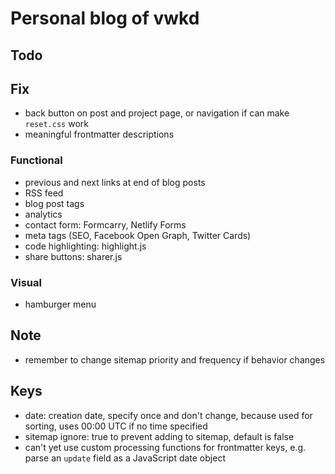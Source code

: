 # Personal blog of vwkd



## Todo

## Fix

- back button on post and project page, or navigation if can make `reset.css` work
- meaningful frontmatter descriptions

### Functional

- previous and next links at end of blog posts
- RSS feed
- blog post tags
- analytics
- contact form: Formcarry, Netlify Forms
- meta tags (SEO, Facebook Open Graph, Twitter Cards)
- code highlighting: highlight.js
- share buttons: sharer.js

### Visual

- hamburger menu



## Note

- remember to change sitemap priority and frequency if behavior changes



## Keys

- date: creation date, specify once and don't change, because used for sorting, uses 00:00 UTC if no time specified
- sitemap ignore: true to prevent adding to sitemap, default is false
- can't yet use custom processing functions for frontmatter keys, e.g. parse an `update` field as a JavaScript date object